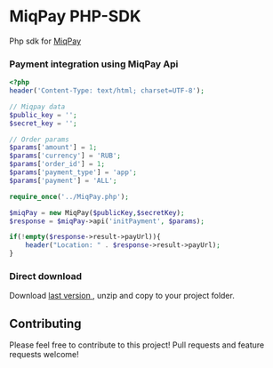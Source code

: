 # MiqPay PHP-SDK
Php sdk for [MiqPay ](https://miqpay.ru) 

### Payment integration using MiqPay Api

```php
<?php
header('Content-Type: text/html; charset=UTF-8');

// Miqpay data
$public_key = '';
$secret_key = '';

// Order params
$params['amount'] = 1;
$params['currency'] = 'RUB';
$params['order_id'] = 1;
$params['payment_type'] = 'app';
$params['payment'] = 'ALL';

require_once('../MiqPay.php');

$miqPay = new MiqPay($publicKey,$secretKey);
$response = $miqPay->api('initPayment', $params);

if(!empty($response->result->payUrl)){
    header("Location: " . $response->result->payUrl);
}
```

### Direct download

Download [last version ](https://github.com/Miqpay/MIQPAY-PHP-SDK/archive/master.zip) , unzip and copy to your project folder.

## Contributing ##

Please feel free to contribute to this project! Pull requests and feature requests welcome!
